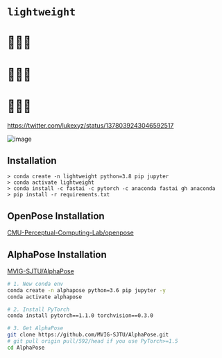 # `lightweight`

# 💪😬💪
# 💪😙💪
# 💪🤪💪 

https://twitter.com/lukexyz/status/1378039243046592517

![image](https://user-images.githubusercontent.com/13252029/114288591-56985700-9a69-11eb-8509-988707672256.png)


## Installation

```
> conda create -n lightweight python=3.8 pip jupyter
> conda activate lightweight
> conda install -c fastai -c pytorch -c anaconda fastai gh anaconda
> pip install -r requirements.txt
```

## OpenPose Installation

[CMU-Perceptual-Computing-Lab/openpose](https://github.com/CMU-Perceptual-Computing-Lab/openpose/blob/master/doc/installation/0_index.md#operating-systems-requirements-and-dependencies)

## AlphaPose Installation
[MVIG-SJTU/AlphaPose](https://github.com/MVIG-SJTU/AlphaPose/blob/master/docs/INSTALL.md)
```sh
# 1. New conda env
conda create -n alphapose python=3.6 pip jupyter -y
conda activate alphapose

# 2. Install PyTorch
conda install pytorch==1.1.0 torchvision==0.3.0

# 3. Get AlphaPose
git clone https://github.com/MVIG-SJTU/AlphaPose.git
# git pull origin pull/592/head if you use PyTorch>=1.5
cd AlphaPose

```
